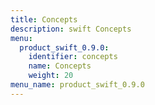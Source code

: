 ```yaml
---
title: Concepts
description: swift Concepts
menu:
  product_swift_0.9.0:
    identifier: concepts
    name: Concepts
    weight: 20
menu_name: product_swift_0.9.0
---
```


